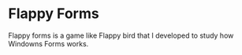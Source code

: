 # Flappy Forms
Flappy forms is a game like Flappy bird that I developed to study how Windowns Forms works.
